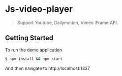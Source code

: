 # Js-video-player

> Support Youtube, Dailymotion, Vimeo IFrame API.

## Getting Started

To run the demo application

```bash
$ npm install && npm start
```

And then navigate to http://localhost:1337
